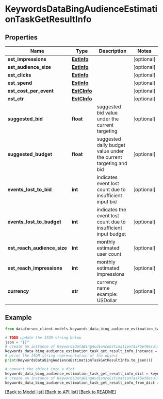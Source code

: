 # KeywordsDataBingAudienceEstimationTaskGetResultInfo


## Properties

Name | Type | Description | Notes
------------ | ------------- | ------------- | -------------
**est_impressions** | [**EstInfo**](EstInfo.md) |  | [optional] 
**est_audience_size** | [**EstInfo**](EstInfo.md) |  | [optional] 
**est_clicks** | [**EstInfo**](EstInfo.md) |  | [optional] 
**est_spend** | [**EstInfo**](EstInfo.md) |  | [optional] 
**est_cost_per_event** | [**EstCInfo**](EstCInfo.md) |  | [optional] 
**est_ctr** | [**EstCInfo**](EstCInfo.md) |  | [optional] 
**suggested_bid** | **float** | suggested bid value under the current targeting | [optional] 
**suggested_budget** | **float** | suggested daily budget value under the current targeting and bid | [optional] 
**events_lost_to_bid** | **int** | indicates event lost count due to insufficient input bid | [optional] 
**events_lost_to_budget** | **int** | indicates the event lost count due to insufficient input budget | [optional] 
**est_reach_audience_size** | **int** | monthly estimated user count | [optional] 
**est_reach_impressions** | **int** | monthly estimated impressions | [optional] 
**currency** | **str** | currency name example: USDollar | [optional] 

## Example

```python
from dataforseo_client.models.keywords_data_bing_audience_estimation_task_get_result_info import KeywordsDataBingAudienceEstimationTaskGetResultInfo

# TODO update the JSON string below
json = "{}"
# create an instance of KeywordsDataBingAudienceEstimationTaskGetResultInfo from a JSON string
keywords_data_bing_audience_estimation_task_get_result_info_instance = KeywordsDataBingAudienceEstimationTaskGetResultInfo.from_json(json)
# print the JSON string representation of the object
print(KeywordsDataBingAudienceEstimationTaskGetResultInfo.to_json())

# convert the object into a dict
keywords_data_bing_audience_estimation_task_get_result_info_dict = keywords_data_bing_audience_estimation_task_get_result_info_instance.to_dict()
# create an instance of KeywordsDataBingAudienceEstimationTaskGetResultInfo from a dict
keywords_data_bing_audience_estimation_task_get_result_info_from_dict = KeywordsDataBingAudienceEstimationTaskGetResultInfo.from_dict(keywords_data_bing_audience_estimation_task_get_result_info_dict)
```
[[Back to Model list]](../README.md#documentation-for-models) [[Back to API list]](../README.md#documentation-for-api-endpoints) [[Back to README]](../README.md)



